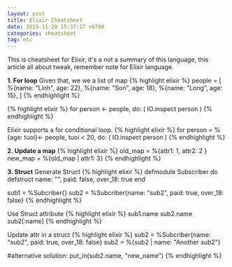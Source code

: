 ```yaml
---
layout: post
title: Elixir Cheatsheet
date: 2015-11-20 15:37:17 +0700
categories: cheatsheet
tag: etc
---
```


This is cheatsheet for Elixir, it's a not a summary of this language, this
article all about tweak, remember note for Elixir language.


**1. For loop**
Given that, we we a list of map
{% highlight elixir %}
people = [
  %{name: "Linh", age: 22},
  %{name: "Son", age: 18},
  %{name: "Long", age: 15},
]
{% endhighlight %}

{% highlight elixir %}
for person <- people, do: (
  IO.inspect person
)
{% endhighlight %}

Elixir supports a for conditional loop.
{% highlight elixir %}
for person = %{age: tuoi}<- people, tuoi < 20, do: (
  IO.inspect person
)
{% endhighlight %}

**2. Update a map**
{% highlight elixir %}
old_map = %{attr1: 1, attr2: 2 }
new_map = %{old_map | attr1:  3}
{% endhighlight %}

**3. Struct**
 Generate Struct
{% highlight elixir %}
defmodule Subscriber do
  defstruct name: "", paid: false, over_18: true
end

sub1 = %Subcriber{}
sub2 = %Subcriber{name: "sub2", paid: true, over_18: false}
{% endhighlight %}

 Use Struct attribute
{% highlight elixir %}
sub1.name
sub2.name
sub2[:name]
{% endhighlight %}

 Update attr in a struct
{% highlight elixir %}
sub2 = %Subcriber{name: "sub2", paid: true, over_18: false}
sub2 = %{sub2 | name: "Another sub2"}

#alternative solution:
put_in(sub2.name, "new_name")
{% endhighlight %}
